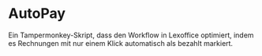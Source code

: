 # AutoPay
Ein Tampermonkey-Skript, dass den Workflow in Lexoffice optimiert, indem es Rechnungen mit nur einem Klick automatisch als bezahlt markiert.
